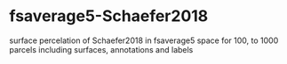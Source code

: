 # fsaverage5-Schaefer2018
surface percelation of Schaefer2018 in fsaverage5 space for 100, to 1000 parcels including surfaces, annotations and labels  
